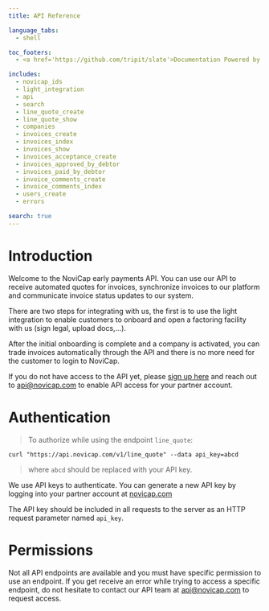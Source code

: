 ```yaml
---
title: API Reference

language_tabs:
  - shell

toc_footers:
  - <a href='https://github.com/tripit/slate'>Documentation Powered by Slate</a>

includes:
  - novicap_ids
  - light_integration
  - api
  - search
  - line_quote_create
  - line_quote_show
  - companies
  - invoices_create
  - invoices_index
  - invoices_show
  - invoices_acceptance_create
  - invoices_approved_by_debtor
  - invoices_paid_by_debtor
  - invoice_comments_create
  - invoice_comments_index
  - users_create
  - errors

search: true
---
```


# Introduction

Welcome to the NoviCap early payments API.
You can use our API to receive automated quotes for invoices, synchronize invoices to our platform and communicate invoice status updates to our system.

There are two steps for integrating with us, the first is to use the light integration to enable customers to onboard and open a factoring facility with us (sign legal, upload docs,...).

After the initial onboarding is complete and a company is activated, you can trade invoices automatically through the API and there is no more need for the customer to login to NoviCap.

If you do not have access to the API yet, please [sign up here](https://app.novicap.com/partner_registration) and reach out to api@novicap.com to enable API access for your partner account.

# Authentication

> To authorize while using the endpoint `line_quote`:

```shell
curl "https://api.novicap.com/v1/line_quote" --data api_key=abcd
```

> where `abcd` should be replaced with your API key.

We use API keys to authenticate. You can generate a new API key by logging into your partner account at [novicap.com](https://www.novicap.com)

The API key should be included in all requests to the server as an HTTP request parameter named `api_key`.

# Permissions

Not all API endpoints are available and you must have specific permission to use an endpoint.
If you get receive an error while trying to access a specific endpoint, do not hesitate to contact our API team at api@novicap.com to request access.
